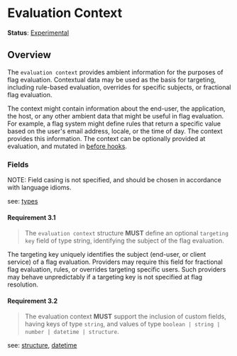 # Evaluation Context

**Status**: [Experimental](./README.md#document-statuses)

## Overview

The `evaluation context` provides ambient information for the purposes of flag evaluation. Contextual data may be used as the basis for targeting, including rule-based evaluation, overrides for specific subjects, or fractional flag evaluation.

The context might contain information about the end-user, the application, the host, or any other ambient data that might be useful in flag evaluation. For example, a flag system might define rules that return a specific value based on the user's email address, locale, or the time of day. The context provides this information. The context can be optionally provided at evaluation, and mutated in [before hooks](./hooks.md).

### Fields

NOTE: Field casing is not specified, and should be chosen in accordance with language idioms.

see: [types](./types.md)

#### Requirement 3.1

> The `evaluation context` structure **MUST** define an optional `targeting key` field of type string, identifying the subject of the flag evaluation.

The targeting key uniquely identifies the subject (end-user, or client service) of a flag evaluation. Providers may require this field for fractional flag evaluation, rules, or overrides targeting specific users. Such providers may behave unpredictably if a targeting key is not specified at flag resolution.

#### Requirement 3.2

> The evaluation context **MUST** support the inclusion of custom fields, having keys of type `string`, and values of type `boolean | string | number | datetime | structure`.

see: [structure](./types.md#structure), [datetime](./types.md#datetime)
